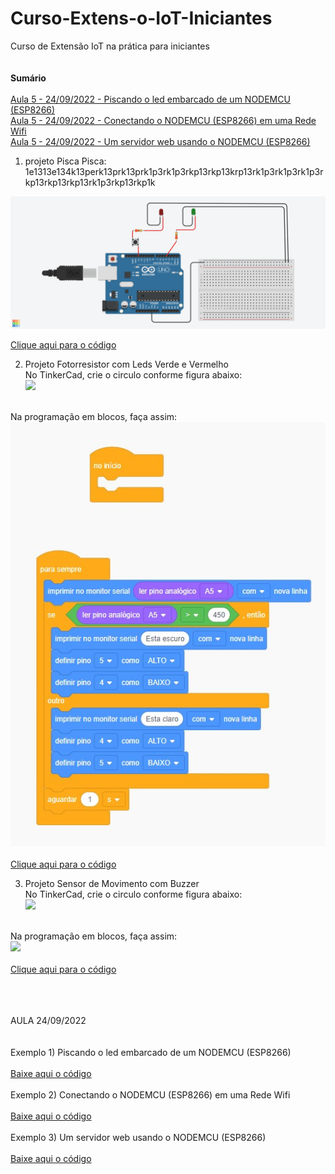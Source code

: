 # Curso-Extens-o-IoT-Iniciantes
Curso de Extensão IoT na prática para iniciantes
<br><br><br>
<b>Sumário</b><br><br>
<a href="#nodemcu-link">Aula 5 - 24/09/2022 - Piscando o led embarcado de um NODEMCU (ESP8266)</a><br>
<a href="#nodemcu_conexao_simples">Aula 5 - 24/09/2022 - Conectando o NODEMCU (ESP8266) em uma Rede Wifi</a><br>
<a href="#nodemcu-servidor-web">Aula 5 - 24/09/2022 - Um servidor web usando o NODEMCU (ESP8266)</a>


1) projeto Pisca Pisca: 1e1313e134k13perk13prk13prk1p3rk1p3rkp13rkp13krp13rk1p3rk1p3rk1p3rkp13rkp13rkp13rk1p3rkp13rkp1k
<img src="piscapisca.png">

<a href="piscapisca.ino">Clique aqui para o código</a>


2) Projeto Fotorresistor com Leds Verde e Vermelho<br>
No TinkerCad, crie o circulo conforme figura abaixo:<br>
<img src="ExemploComFotoResistorELeds - Eletrônica.jpg"><br>
<br>
Na programação em blocos, faça assim:<br>
<img src="ExemploComFotoResistorELeds - Programação em Blocos.jpg"><br>
<br>
<a href="exemploComSensorDeMovimentoEBuzzer.ino">Clique aqui para o código</a>



3) Projeto Sensor de Movimento com Buzzer<br>
No TinkerCad, crie o circulo conforme figura abaixo:<br>
<img src="exemploComSensorDeMovimentoEBuzzer - eletrônica.jpg"><br>
<br>
Na programação em blocos, faça assim:<br>
<img src="exemploComSensorDeMovimentoEBuzzer - códigoEmBloco.jpg"><br>
<br>
<a href="exemploComSensorDeMovimentoEBuzzer.ino">Clique aqui para o código</a>

<br><br><br>
AULA 24/09/2022
<br><br><br>
<a name="nodemcu-link">Exemplo 1) Piscando o led embarcado de um NODEMCU (ESP8266)</a>
<br><br>
<a href="nodemcu_blink.ino">Baixe aqui o código</a><br><br>
<a name="nodemcu_conexao_simples">Exemplo 2) Conectando o NODEMCU (ESP8266) em uma Rede Wifi</a>
<br><br>
<a href="nodemcu_conexao_simples.ino">Baixe aqui o código</a><br><br>
<a name="nodemcu-servidor-web">Exemplo 3) Um servidor web usando o NODEMCU (ESP8266)</a><br><br>
<a href="nodemcu-servidor-web.ino">Baixe aqui o código</a>



